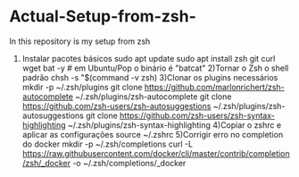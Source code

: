 # Actual-Setup-from-zsh-
In this repository is my setup from zsh

1) Instalar pacotes básicos
   sudo apt update
   sudo apt install zsh git curl wget bat -y   # em Ubuntu/Pop o binário é "batcat"
2)Tornar o Zsh o shell padrão
  chsh -s "$(command -v zsh)
3)Clonar os plugins necessários
  mkdir -p ~/.zsh/plugins
  git clone https://github.com/marlonrichert/zsh-autocomplete ~/.zsh/plugins/zsh-autocomplete
  git clone https://github.com/zsh-users/zsh-autosuggestions ~/.zsh/plugins/zsh-autosuggestions
  git clone https://github.com/zsh-users/zsh-syntax-highlighting ~/.zsh/plugins/zsh-syntax-highlighting
4)Copiar o zshrc e aplicar as configurações
  source ~/.zshrc
5)Corrigir erro no completion do docker
  mkdir -p ~/.zsh/completions
  curl -L https://raw.githubusercontent.com/docker/cli/master/contrib/completion/zsh/_docker -o ~/.zsh/completions/_docker


